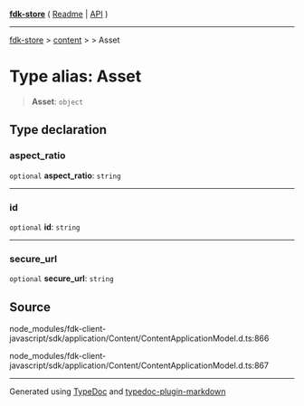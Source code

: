 [**fdk-store**](../../../README.md) ( [Readme](../../../README.md) \| [API](../../../API.md) )

---

[fdk-store](../../../API.md) > [content](../../README.md) > [<internal>](../README.md) > Asset

# Type alias: Asset

> **Asset**: `object`

## Type declaration

### aspect_ratio

`optional` **aspect_ratio**: `string`

---

### id

`optional` **id**: `string`

---

### secure_url

`optional` **secure_url**: `string`

## Source

node_modules/fdk-client-javascript/sdk/application/Content/ContentApplicationModel.d.ts:866

node_modules/fdk-client-javascript/sdk/application/Content/ContentApplicationModel.d.ts:867

---

Generated using [TypeDoc](https://typedoc.org/) and [typedoc-plugin-markdown](https://www.npmjs.com/package/typedoc-plugin-markdown)
